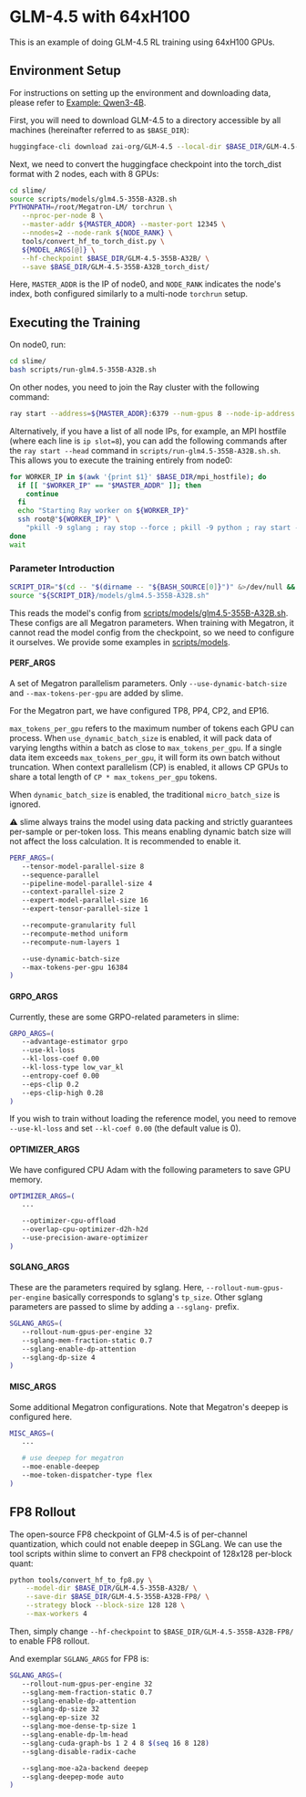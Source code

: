 # GLM-4.5 with 64xH100


This is an example of doing GLM-4.5 RL training using 64xH100 GPUs.

## Environment Setup

For instructions on setting up the environment and downloading data, please refer to [Example: Qwen3-4B](./qwen3-4B.md).

First, you will need to download GLM-4.5 to a directory accessible by all machines (hereinafter referred to as `$BASE_DIR`):

```bash
huggingface-cli download zai-org/GLM-4.5 --local-dir $BASE_DIR/GLM-4.5-355B-A32B
```

Next, we need to convert the huggingface checkpoint into the torch_dist format with 2 nodes, each with 8 GPUs:

```bash
cd slime/
source scripts/models/glm4.5-355B-A32B.sh
PYTHONPATH=/root/Megatron-LM/ torchrun \
   --nproc-per-node 8 \
   --master-addr ${MASTER_ADDR} --master-port 12345 \
   --nnodes=2 --node-rank ${NODE_RANK} \
   tools/convert_hf_to_torch_dist.py \
   ${MODEL_ARGS[@]} \
   --hf-checkpoint $BASE_DIR/GLM-4.5-355B-A32B/ \
   --save $BASE_DIR/GLM-4.5-355B-A32B_torch_dist/
```

Here, `MASTER_ADDR` is the IP of node0, and `NODE_RANK` indicates the node's index, both configured similarly to a multi-node `torchrun` setup.

## Executing the Training

On node0, run:

```bash
cd slime/
bash scripts/run-glm4.5-355B-A32B.sh
```

On other nodes, you need to join the Ray cluster with the following command:

```bash
ray start --address=${MASTER_ADDR}:6379 --num-gpus 8 --node-ip-address ${WORKER_IP} --disable-usage-stats"
```

Alternatively, if you have a list of all node IPs, for example, an MPI hostfile (where each line is `ip slot=8`), you can add the following commands after the `ray start --head` command in `scripts/run-glm4.5-355B-A32B.sh.sh`. This allows you to execute the training entirely from node0:

```bash
for WORKER_IP in $(awk '{print $1}' $BASE_DIR/mpi_hostfile); do
  if [[ "$WORKER_IP" == "$MASTER_ADDR" ]]; then
    continue
  fi
  echo "Starting Ray worker on ${WORKER_IP}"
  ssh root@"${WORKER_IP}" \
    "pkill -9 sglang ; ray stop --force ; pkill -9 python ; ray start --address=${MASTER_ADDR}:6379 --num-gpus 8 --node-ip-address ${WORKER_IP} --disable-usage-stats" &
done
wait
```

### Parameter Introduction

```bash
SCRIPT_DIR="$(cd -- "$(dirname -- "${BASH_SOURCE[0]}")" &>/dev/null && pwd)"
source "${SCRIPT_DIR}/models/glm4.5-355B-A32B.sh"
```

This reads the model's config from [scripts/models/glm4.5-355B-A32B.sh](../../../scripts/models/glm4.5-355B-A32B.sh). These configs are all Megatron parameters. When training with Megatron, it cannot read the model config from the checkpoint, so we need to configure it ourselves. We provide some examples in [scripts/models](../../../scripts/models/).

#### PERF\_ARGS

A set of Megatron parallelism parameters. Only `--use-dynamic-batch-size` and `--max-tokens-per-gpu` are added by slime.

For the Megatron part, we have configured TP8, PP4, CP2, and EP16.

`max_tokens_per_gpu` refers to the maximum number of tokens each GPU can process. When `use_dynamic_batch_size` is enabled, it will pack data of varying lengths within a batch as close to `max_tokens_per_gpu`. If a single data item exceeds `max_tokens_per_gpu`, it will form its own batch without truncation. When context parallelism (CP) is enabled, it allows CP GPUs to share a total length of `CP * max_tokens_per_gpu` tokens.

When `dynamic_batch_size` is enabled, the traditional `micro_batch_size` is ignored.

⚠️ slime always trains the model using data packing and strictly guarantees per-sample or per-token loss. This means enabling dynamic batch size will not affect the loss calculation. It is recommended to enable it.

```bash
PERF_ARGS=(
   --tensor-model-parallel-size 8
   --sequence-parallel
   --pipeline-model-parallel-size 4
   --context-parallel-size 2
   --expert-model-parallel-size 16
   --expert-tensor-parallel-size 1

   --recompute-granularity full
   --recompute-method uniform
   --recompute-num-layers 1

   --use-dynamic-batch-size
   --max-tokens-per-gpu 16384
)
```

#### GRPO\_ARGS

Currently, these are some GRPO-related parameters in slime:

```bash
GRPO_ARGS=(
   --advantage-estimator grpo
   --use-kl-loss
   --kl-loss-coef 0.00
   --kl-loss-type low_var_kl
   --entropy-coef 0.00
   --eps-clip 0.2
   --eps-clip-high 0.28
)
```

If you wish to train without loading the reference model, you need to remove `--use-kl-loss` and set `--kl-coef 0.00` (the default value is 0).

#### OPTIMIZER\_ARGS

We have configured CPU Adam with the following parameters to save GPU memory.

```bash
OPTIMIZER_ARGS=(
   ...

   --optimizer-cpu-offload
   --overlap-cpu-optimizer-d2h-h2d
   --use-precision-aware-optimizer
)
```

#### SGLANG\_ARGS

These are the parameters required by sglang. Here, `--rollout-num-gpus-per-engine` basically corresponds to sglang's `tp_size`. Other sglang parameters are passed to slime by adding a `--sglang-` prefix.

```bash
SGLANG_ARGS=(
   --rollout-num-gpus-per-engine 32
   --sglang-mem-fraction-static 0.7
   --sglang-enable-dp-attention
   --sglang-dp-size 4
)
```

#### MISC\_ARGS

Some additional Megatron configurations. Note that Megatron's deepep is configured here.

```bash
MISC_ARGS=(
   ...

   # use deepep for megatron
   --moe-enable-deepep
   --moe-token-dispatcher-type flex
)
```

## FP8 Rollout

The open-source FP8 checkpoint of GLM-4.5 is of per-channel quantization, which could not enable deepep in SGLang. We can use the tool scripts within slime to convert an FP8 checkpoint of 128x128 per-block quant:

```bash
python tools/convert_hf_to_fp8.py \
    --model-dir $BASE_DIR/GLM-4.5-355B-A32B/ \
    --save-dir $BASE_DIR/GLM-4.5-355B-A32B-FP8/ \
    --strategy block --block-size 128 128 \
    --max-workers 4
```

Then, simply change `--hf-checkpoint` to `$BASE_DIR/GLM-4.5-355B-A32B-FP8/` to enable FP8 rollout.

And exemplar `SGLANG_ARGS` for FP8 is:

```bash
SGLANG_ARGS=(
   --rollout-num-gpus-per-engine 32
   --sglang-mem-fraction-static 0.7
   --sglang-enable-dp-attention
   --sglang-dp-size 32
   --sglang-ep-size 32
   --sglang-moe-dense-tp-size 1
   --sglang-enable-dp-lm-head
   --sglang-cuda-graph-bs 1 2 4 8 $(seq 16 8 128)
   --sglang-disable-radix-cache

   --sglang-moe-a2a-backend deepep
   --sglang-deepep-mode auto
)
```
